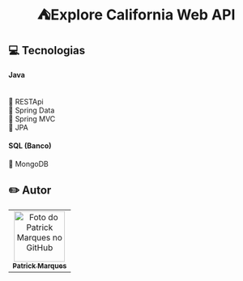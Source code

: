 <h1 align="center">
  <br>⛺Explore California Web API
</h1>

<h2>💻 Tecnologias</h2>

#### Java
<br>📕 RESTApi
<br>📕 Spring Data
<br>📕 Spring MVC
<br>📕 JPA


#### SQL (Banco)
📕 MongoDB


<h2>✏️ Autor</h2>

<table>
  <tr>
    <td align="center">
      <a href="https://github.com/Patrick-MarquesV">
       <img src="https://avatars.githubusercontent.com/u/80074786?v=4" width="100px;" alt="Foto do Patrick Marques no GitHub"/><br>
        <sub>
          <b>Patrick Marques</b>
        </sub>
      </a>
    </td>
  </tr>
</table>
